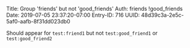 Title: Group 'friends' but not 'good_friends'
Auth: friends !good_friends
Date: 2019-07-05 23:37:20-07:00
Entry-ID: 716
UUID: 48d39c3a-2e5c-5af0-aafb-8f31dd023db0

Should appear for `test:friend1` but not `test:good_friend1` or `test:good_friend2`


